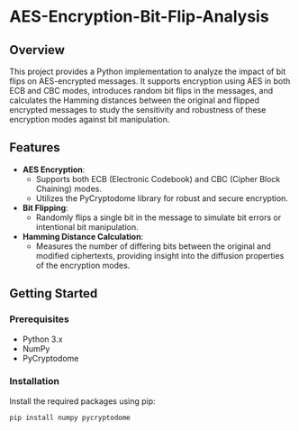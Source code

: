 # AES-Encryption-Bit-Flip-Analysis

## Overview
This project provides a Python implementation to analyze the impact of bit flips on AES-encrypted messages. It supports encryption using AES in both ECB and CBC modes, introduces random bit flips in the messages, and calculates the Hamming distances between the original and flipped encrypted messages to study the sensitivity and robustness of these encryption modes against bit manipulation.

## Features
- **AES Encryption**: 
  - Supports both ECB (Electronic Codebook) and CBC (Cipher Block Chaining) modes.
  - Utilizes the PyCryptodome library for robust and secure encryption.
- **Bit Flipping**: 
  - Randomly flips a single bit in the message to simulate bit errors or intentional bit manipulation.
- **Hamming Distance Calculation**: 
  - Measures the number of differing bits between the original and modified ciphertexts, providing insight into the diffusion properties of the encryption modes.

## Getting Started

### Prerequisites
- Python 3.x
- NumPy
- PyCryptodome

### Installation
Install the required packages using pip:
```bash
pip install numpy pycryptodome
